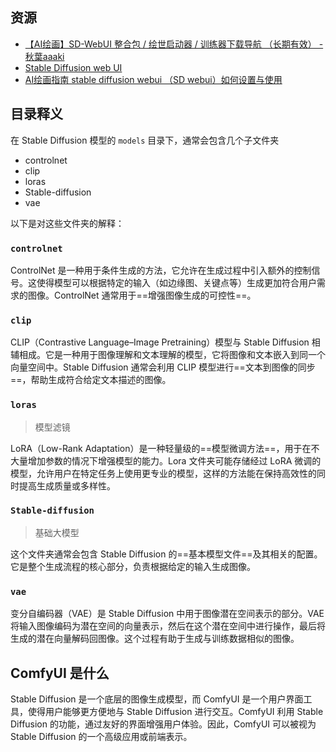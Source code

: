 ## 资源

- [【AI绘画】SD-WebUI 整合包 / 绘世启动器 / 训练器下载导航 （长期有效） - 秋葉aaaki](https://www.bilibili.com/read/cv31254871/)
- [Stable Diffusion web UI](https://github.com/AUTOMATIC1111/stable-diffusion-webui/)
- [AI绘画指南 stable diffusion webui （SD webui）如何设置与使用](https://www.tjsky.net/tutorial/488)

## 目录释义

在 Stable Diffusion 模型的 `models` 目录下，通常会包含几个子文件夹

- controlnet
- clip
- loras
- Stable-diffusion
- vae

以下是对这些文件夹的解释：

### `controlnet`

ControlNet 是一种用于条件生成的方法，它允许在生成过程中引入额外的控制信号。这使得模型可以根据特定的输入（如边缘图、关键点等）生成更加符合用户需求的图像。ControlNet 通常用于==增强图像生成的可控性==。

### `clip`

CLIP（Contrastive Language–Image Pretraining）模型与 Stable Diffusion 相辅相成。它是一种用于图像理解和文本理解的模型，它将图像和文本嵌入到同一个向量空间中。Stable Diffusion 通常会利用 CLIP 模型进行==文本到图像的同步==，帮助生成符合给定文本描述的图像。

### `loras`

> 模型滤镜

LoRA（Low-Rank Adaptation）是一种轻量级的==模型微调方法==，用于在不大量增加参数的情况下增强模型的能力。Lora 文件夹可能存储经过 LoRA 微调的模型，允许用户在特定任务上使用更专业的模型，这样的方法能在保持高效性的同时提高生成质量或多样性。

### `Stable-diffusion`

> 基础大模型

这个文件夹通常会包含 Stable Diffusion 的==基本模型文件==及其相关的配置。它是整个生成流程的核心部分，负责根据给定的输入生成图像。

### `vae`

变分自编码器（VAE）是 Stable Diffusion 中用于图像潜在空间表示的部分。VAE 将输入图像编码为潜在空间的向量表示，然后在这个潜在空间中进行操作，最后将生成的潜在向量解码回图像。这个过程有助于生成与训练数据相似的图像。

## ComfyUI 是什么

Stable Diffusion 是一个底层的图像生成模型，而 ComfyUI 是一个用户界面工具，使得用户能够更方便地与 Stable Diffusion 进行交互。ComfyUI 利用 Stable Diffusion 的功能，通过友好的界面增强用户体验。因此，ComfyUI 可以被视为 Stable Diffusion 的一个高级应用或前端表示。